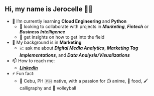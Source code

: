 ## Hi, my name is Jerocelle 👋🏽 

- 🌱 I’m currently learning **Cloud Engineering** and **Python**
  -   👯 looking to collaborate with projects in **_Marketing_**, **_Fintech_** or **_Business Intelligence_**
  -   🤔 get insights on how to get into the field
- 💬 My background is in **Marketing**
  -   📈 ask me about _**Digital Media Analytics**_, _**Marketing Tag Implementations**_, and _**Data Analysis/Visualizations**_
- 📫 How to reach me:
  -  _**[LinkedIn](https://www.linkedin.com/in/jerocellegingo/)**_
- ⚡ Fun fact:
  -   🌴 Cebu, PH 🇵🇭 native, with a passion for 📺 anime, 🍚 food, 🖌️calligraphy and 🏐 volleyball
